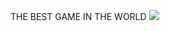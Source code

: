 THE BEST GAME IN THE WORLD
![](https://gifyu.com/image/SjOCZ](https://s13.gifyu.com/images/SjOCZ.gif)https://s13.gifyu.com/images/SjOCZ.gif)
